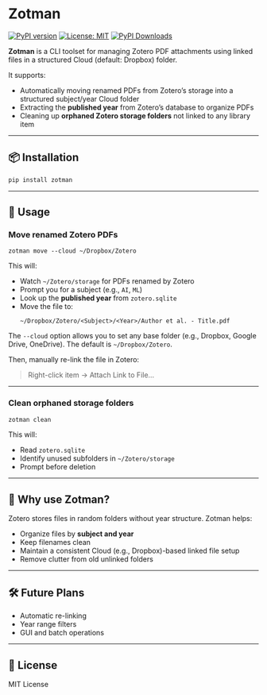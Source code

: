 # Zotman

[![PyPI version](https://img.shields.io/pypi/v/zotman)](https://pypi.org/project/zotman/)
[![License: MIT](https://img.shields.io/badge/License-MIT-green.svg)](LICENSE)
[![PyPI Downloads](https://static.pepy.tech/badge/zotman)](https://pepy.tech/projects/zotman)

**Zotman** is a CLI toolset for managing Zotero PDF attachments using linked files in a structured Cloud (default: Dropbox) folder.

It supports:
- Automatically moving renamed PDFs from Zotero’s storage into a structured subject/year Cloud folder
- Extracting the **published year** from Zotero’s database to organize PDFs
- Cleaning up **orphaned Zotero storage folders** not linked to any library item

---

## 📦 Installation

```bash
pip install zotman
```

---

## 🚀 Usage

### Move renamed Zotero PDFs

```
zotman move --cloud ~/Dropbox/Zotero
```

This will:

- Watch `~/Zotero/storage` for PDFs renamed by Zotero
- Prompt you for a subject (e.g., `AI`, `ML`)
- Look up the **published year** from `zotero.sqlite`
- Move the file to:
	```
	~/Dropbox/Zotero/<Subject>/<Year>/Author et al. - Title.pdf
	```

The `--cloud` option allows you to set any base folder (e.g., Dropbox, Google Drive, OneDrive). The default is `~/Dropbox/Zotero`.

Then, manually re-link the file in Zotero:

> Right-click item → Attach Link to File…

---

### Clean orphaned storage folders

```bash
zotman clean
```

This will:
- Read `zotero.sqlite`
- Identify unused subfolders in `~/Zotero/storage`
- Prompt before deletion

---

## 🧠 Why use Zotman?

Zotero stores files in random folders without year structure. Zotman helps:
- Organize files by **subject and year**
- Keep filenames clean
- Maintain a consistent Cloud (e.g., Dropbox)-based linked file setup
- Remove clutter from old unlinked folders

---

## 🛠 Future Plans

- Automatic re-linking
- Year range filters
- GUI and batch operations

---

## 📄 License

MIT License
